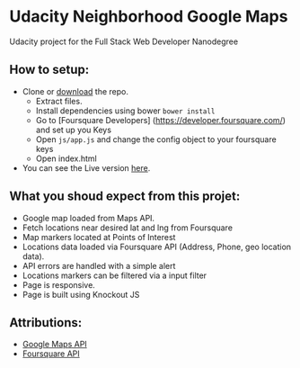 # Udacity Neighborhood Google Maps

Udacity project for the Full Stack Web Developer Nanodegree

## How to setup:
* Clone or [download](https://github.com/diegopettengill/ufsn-neighborhood/archive/master.zip) the repo.
  * Extract files.
  * Install dependencies using bower ``bower install``
  * Go to [Foursquare Developers] (https://developer.foursquare.com/) and set up you Keys
  * Open ``js/app.js`` and change the config object to your foursquare keys
  * Open index.html
* You can see the Live version [here](https://diegopettengill.github.io/ufsn-neighborhood/).

## What you shoud expect from this projet:
* Google map loaded from Maps API.
* Fetch locations near desired lat and lng from Foursquare
* Map markers located at Points of Interest
* Locations data loaded via Foursquare API (Address, Phone,  geo location data).
* API errors are handled with a simple alert
* Locations markers can be filtered via a input filter
* Page is responsive.
* Page is built using Knockout JS

## Attributions:
* [Google Maps API](https://developers.google.com/maps/)
* [Foursquare API](https://developer.foursquare.com/)